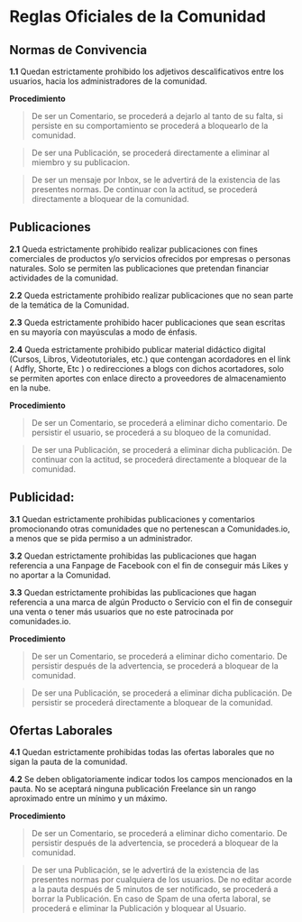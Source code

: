 # Reglas Oficiales de la Comunidad

**Normas de Convivencia**
----------
**1.1** Quedan estrictamente prohibido los adjetivos descalificativos entre los usuarios, hacia los administradores de la comunidad.

**Procedimiento** 

>De ser un Comentario, se procederá a dejarlo al tanto de su falta, si persiste en su comportamiento se procederá a bloquearlo de la comunidad.

>De ser una Publicación, se procederá directamente a eliminar al miembro y su publicacion.

>De ser un mensaje por Inbox, se le advertirá de la existencia de las presentes normas. De continuar con la actitud, se procederá directamente a bloquear de la comunidad.


**Publicaciones**
----------

**2.1** Queda estrictamente prohibido realizar publicaciones con fines comerciales de productos y/o servicios ofrecidos por empresas o personas naturales. Solo se permiten las publicaciones que pretendan financiar actividades de la comunidad.

**2.2** Queda estrictamente prohibido realizar publicaciones que no sean parte de la temática de la Comunidad.

**2.3** Queda estrictamente prohibido hacer publicaciones que sean escritas en su mayoría con mayúsculas a modo de énfasis.

**2.4** Queda estrictamente prohibido publicar material didáctico digital (Cursos, Libros, Videotutoriales, etc.) que contengan acordadores en el link ( Adfly, Shorte, Etc ) o redirecciones a blogs con dichos acortadores, solo se permiten aportes con enlace directo a proveedores de almacenamiento en la nube.

**Procedimiento** 

>De ser un Comentario, se procederá a eliminar dicho comentario. De persistir el usuario, se procederá a su bloqueo de la comunidad.

>De ser una Publicación, se procederá a eliminar dicha publicación. De continuar con la actitud, se procederá directamente a bloquear de la comunidad.


**Publicidad**:
----------

**3.1** Quedan estrictamente prohibidas publicaciones y comentarios promocionando otras comunidades que no pertenescan a Comunidades.io, a menos que se pida permiso a un administrador.

**3.2** Quedan estrictamente prohibidas las publicaciones que hagan referencia a una Fanpage de Facebook con el fin de conseguir más Likes y no aportar a la Comunidad.

**3.3** Quedan estrictamente prohibidas las publicaciones que hagan referencia a una marca de algún Producto o Servicio con el fin de conseguir una venta o tener más usuarios que no este patrocinada por comunidades.io.

**Procedimiento**  

>De ser un Comentario, se procederá a eliminar dicho comentario. De persistir después de la advertencia, se procederá a bloquear de la comunidad.

>De ser una Publicación, se procederá a eliminar dicha publicación. De persistir se procederá directamente a bloquear de la comunidad.


**Ofertas Laborales**
----------

**4.1** Quedan estrictamente prohibidas todas las ofertas laborales que no sigan la pauta de la comunidad.

**4.2** Se deben obligatoriamente indicar todos los campos mencionados en la pauta. No se aceptará ninguna publicación Freelance sin un rango aproximado entre un mínimo y un máximo.

**Procedimiento** 

>De ser un Comentario, se procederá a eliminar dicho comentario. De persistir después de la advertencia, se procederá a bloquear de la comunidad.

>De ser una Publicación, se le advertirá de la existencia de las presentes normas por cualquiera de los usuarios. De no editar acorde a la pauta después de 5 minutos de ser notificado, se procederá a borrar la Publicación. En caso de Spam de una oferta laboral, se procederá e eliminar la Publicación y bloquear al Usuario.



